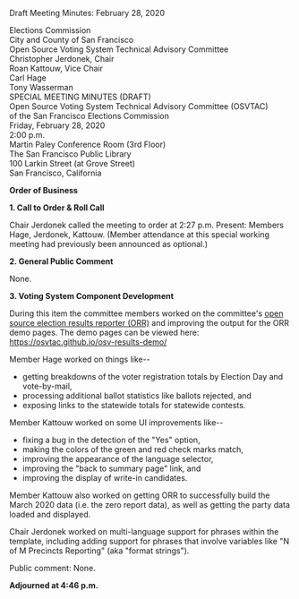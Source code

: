 Draft Meeting Minutes: February 28, 2020

<div id="meeting_header_right" class="headered">
Elections Commission<br>
City and County of San Francisco<br>
</div>

<div class="headered">
Open Source Voting System Technical Advisory Committee<br>
Christopher Jerdonek, Chair<br>
Roan Kattouw, Vice Chair<br>
Carl Hage<br>
Tony Wasserman<br>
</div>

<div id="meeting_header_main" class="headered">
SPECIAL MEETING MINUTES (DRAFT)<br>
Open Source Voting System Technical Advisory Committee (OSVTAC)<br>
of the San Francisco Elections Commission<br>
Friday, February 28, 2020<br>
2:00 p.m.<br>
Martin Paley Conference Room (3rd Floor)<br>
The San Francisco Public Library<br>
100 Larkin Street (at Grove Street)<br>
San Francisco, California<br>
</div>

**Order of Business**

**1\. Call to Order & Roll Call**

Chair Jerdonek called the meeting to order at 2:27 p.m. Present: Members
Hage, Jerdonek, Kattouw. (Member attendance at this special working meeting
had previously been announced as optional.)


**2\. General Public Comment**

None.


**3\. Voting System Component Development**

During this item the committee members worked on the committee's [open source
election results reporter
(ORR)](https://github.com/OSVTAC/osv-results-reporter) and improving the
output for the ORR demo pages. The demo pages can be viewed here:
<https://osvtac.github.io/osv-results-demo/>

Member Hage worked on things like--

* getting breakdowns of the voter registration totals by Election Day and
  vote-by-mail,
* processing additional ballot statistics like ballots rejected, and
* exposing links to the statewide totals for statewide contests.

Member Kattouw worked on some UI improvements like--

* fixing a bug in the detection of the "Yes" option,
* making the colors of the green and red check marks match,
* improving the appearance of the language selector,
* improving the "back to summary page" link, and
* improving the display of write-in candidates.

Member Kattouw also worked on getting ORR to successfully build the
March 2020 data (i.e. the zero report data), as well as getting the party
data loaded and displayed.

Chair Jerdonek worked on multi-language support for phrases within the
template, including adding support for phrases that involve variables
like "N of M Precincts Reporting" (aka "format strings").

Public comment: None.

**Adjourned at 4:46 p.m.**
